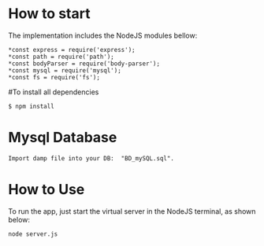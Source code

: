 # How to start

The implementation includes the NodeJS modules bellow:
```
*const express = require('express');
*const path = require('path');
*const bodyParser = require('body-parser');
*const mysql = require('mysql');
*const fs = require('fs');

```
#To install all dependencies
```
$ npm install
```

# Mysql Database

```
Import damp file into your DB:  "BD_mySQL.sql".
```

# How to Use

To run the app, just start the virtual server in the NodeJS terminal, as shown below:

```
node server.js
``` 